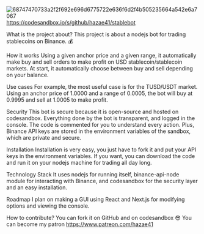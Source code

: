 ![68747470733a2f2f692e696d6775722e636f6d2f4b505235664a542e6a7067](https://user-images.githubusercontent.com/26783271/193449466-29b74c02-f002-4cea-912f-3c5fe34acdf3.jpg)
https://codesandbox.io/s/github/hazae41/stablebot

What is the project about?
This project is about a nodejs bot for trading stablecoins on Binance. 💰

How it works
Using a given anchor price and a given range, it automatically make buy and sell orders to make profit on USD stablecoin/stablecoin markets. At start, it automatically choose between buy and sell depending on your balance.

Use cases
For example, the most useful case is for the TUSD/USDT market. Using an anchor price of 1.0000 and a range of 0.0005, the bot will buy at 0.9995 and sell at 1.0005 to make profit.

Security
This bot is secure because it is open-source and hosted on codesandbox. Everything done by the bot is transparent, and logged in the console. The code is commented for you to understand every action. Plus, Binance API keys are stored in the environment variables of the sandbox, which are private and secure.

Installation
Installation is very easy, you just have to fork it and put your API keys in the environment variables. If you want, you can download the code and run it on your nodejs machine for trading all day long.

Technology Stack
It uses nodejs for running itself, binance-api-node module for interacting with Binance, and codesandbox for the security layer and an easy installation.

Roadmap
I plan on making a GUI using React and Next.js for modifying options and viewing the console.

How to contribute?
You can fork it on GitHub and on codesandbox 😎 You can become my patron https://www.patreon.com/hazae41
